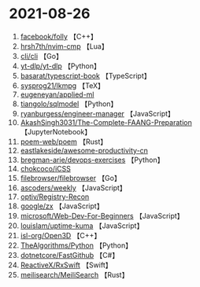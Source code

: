 # 2021-08-26

1. [facebook/folly](https://github.com/facebook/folly) 【C++】
2. [hrsh7th/nvim-cmp](https://github.com/hrsh7th/nvim-cmp) 【Lua】
3. [cli/cli](https://github.com/cli/cli) 【Go】
4. [yt-dlp/yt-dlp](https://github.com/yt-dlp/yt-dlp) 【Python】
5. [basarat/typescript-book](https://github.com/basarat/typescript-book) 【TypeScript】
6. [sysprog21/lkmpg](https://github.com/sysprog21/lkmpg) 【TeX】
7. [eugeneyan/applied-ml](https://github.com/eugeneyan/applied-ml) 
8. [tiangolo/sqlmodel](https://github.com/tiangolo/sqlmodel) 【Python】
9. [ryanburgess/engineer-manager](https://github.com/ryanburgess/engineer-manager) 【JavaScript】
10. [AkashSingh3031/The-Complete-FAANG-Preparation](https://github.com/AkashSingh3031/The-Complete-FAANG-Preparation) 【JupyterNotebook】
11. [poem-web/poem](https://github.com/poem-web/poem) 【Rust】
12. [eastlakeside/awesome-productivity-cn](https://github.com/eastlakeside/awesome-productivity-cn) 
13. [bregman-arie/devops-exercises](https://github.com/bregman-arie/devops-exercises) 【Python】
14. [chokcoco/iCSS](https://github.com/chokcoco/iCSS) 
15. [filebrowser/filebrowser](https://github.com/filebrowser/filebrowser) 【Go】
16. [ascoders/weekly](https://github.com/ascoders/weekly) 【JavaScript】
17. [optiv/Registry-Recon](https://github.com/optiv/Registry-Recon) 
18. [google/zx](https://github.com/google/zx) 【JavaScript】
19. [microsoft/Web-Dev-For-Beginners](https://github.com/microsoft/Web-Dev-For-Beginners) 【JavaScript】
20. [louislam/uptime-kuma](https://github.com/louislam/uptime-kuma) 【JavaScript】
21. [isl-org/Open3D](https://github.com/isl-org/Open3D) 【C++】
22. [TheAlgorithms/Python](https://github.com/TheAlgorithms/Python) 【Python】
23. [dotnetcore/FastGithub](https://github.com/dotnetcore/FastGithub) 【C#】
24. [ReactiveX/RxSwift](https://github.com/ReactiveX/RxSwift) 【Swift】
25. [meilisearch/MeiliSearch](https://github.com/meilisearch/MeiliSearch) 【Rust】
